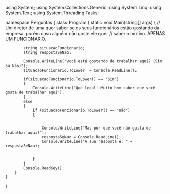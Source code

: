 using System;
using System.Collections.Generic;
using System.Linq;
using System.Text;
using System.Threading.Tasks;

namespace Perguntas
{
    class Program
    {
        static void Main(string[] args)
        {
            // Um diretor de uma quer saber se os seus funcionários estão gostando da empresa, porém caso alguém não goste ele quer
            // saber o motivo. APENAS UM FUNCIONARIO.

            string situacaoFuncionario;
            string respostaSeNao;

            Console.WriteLine("Você está gostando de trabalhar aqui? (Sim ou Não)");
            situacaoFuncionario.ToLower  = Console.ReadLine();

            if(situacaoFuncionario.ToLower() == "Sim")
            {
                Console.WriteLine("Que legal! Muito bom saber que você gosta de trabalhar aqui");
            }
            else
            {
                if (situacaoFuncionario.ToLower() == "não")
                {


                    Console.WriteLine("Mas por que você não gosta de trabalhar aqui?");
                    respostaSeNao = Console.ReadLine();
                    Console.WriteLine("A sua resposta é: " + respostaSeNao);


                }             
            }
            Console.ReadKey();
        }
    }
}
